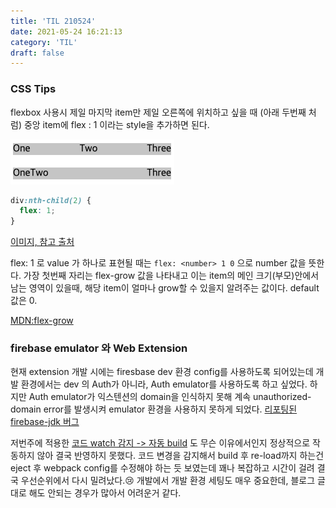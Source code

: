 ```yaml
---
title: 'TIL 210524'
date: 2021-05-24 16:21:13
category: 'TIL'
draft: false
---
```


### CSS Tips

flexbox 사용시 제일 마지막 item만 제일 오른쪽에 위치하고 싶을 때 (아래 두번째 처럼) 중앙 item에 flex : 1 이라는 style을 추가하면 된다.

![](./images/css-flex-item.png)

```css
div:nth-child(2) {
  flex: 1;
}
```

[이미지, 참고 출처](https://stackoverflow.com/questions/35269947/how-can-i-align-one-item-right-with-flexbox)

flex: 1 로 value 가 하나로 표현될 때는 `flex: <number> 1 0` 으로 number 값을 뜻한다. 가장 첫번째 자리는 flex-grow 값을 나타내고 이는 item의 메인 크기(부모)안에서 남는 영역이 있을때, 해당 item이 얼마나 grow할 수 있을지 알려주는 값이다. default 값은 0.

[MDN:flex-grow](https://developer.mozilla.org/en-US/docs/Web/CSS/flex-grow)

### firebase emulator 와 Web Extension

현재 extension 개발 시에는 firesbase dev 환경 config를 사용하도록 되어있는데 개발 환경에서는 dev 의 Auth가 아니라, Auth emulator를 사용하도록 하고 싶었다. 하지만 Auth emulator가 익스텐션의 domain을 인식하지 못해 계속 unauthorized-domain error를 발생시켜 emulator 환경을 사용하지 못하게 되었다.
[리포팅된 firebase-jdk 버그](https://github.com/firebase/firebase-js-sdk/issues/4335)

저번주에 적용한 [코드 watch 감지 -> 자동 build](https://amiacoolgirl-dev.netlify.app/TIL/TIL0520/#%ED%95%B4%EA%B2%B0-%EB%B0%A9%EB%B2%95) 도 무슨 이유에서인지 정상적으로 작동하지 않아 결국 반영하지 못했다.
코드 변경을 감지해서 build 후 re-load까지 하는건 eject 후 webpack config를 수정해야 하는 듯 보였는데 꽤나 복잡하고 시간이 걸려 결국 우선순위에서 다시 밀려났다.😢 개발에서 개발 환경 세팅도 매우 중요한데, 블로그 글대로 해도 안되는 경우가 많아서 어려운거 같다.
